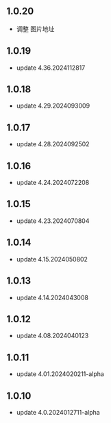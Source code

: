 ## 1.0.20
* 调整 图片地址

## 1.0.19
* update 4.36.2024112817

## 1.0.18
* update 4.29.2024093009

## 1.0.17
* update 4.28.2024092502

## 1.0.16
* update 4.24.2024072208

## 1.0.15
* update 4.23.2024070804

## 1.0.14
* update 4.15.2024050802

## 1.0.13
* update 4.14.2024043008

## 1.0.12
* update 4.08.2024040123

## 1.0.11
* update 4.01.2024020211-alpha

## 1.0.10
* update 4.0.2024012711-alpha
